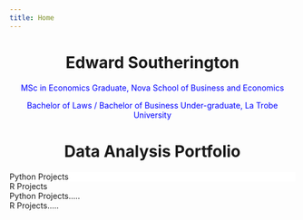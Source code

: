 ```yaml
---
title: Home
---
```

<html>
 <style>
  .item1 {background: white;}
  
  .item2 {background: white;}
  
  .item3 {background: white;}
  
  .item4{background: white;}
  
  .container { 
    font-size:40px;
    min-height:300px
    width: 100%;
    background: white;
    display: grid;
    grid-template-columns: 1fr 1fr;
    grid-template-rows: 1fr 1fr;
    grid-gap:10px;
    position: absolute;
    left: 50%;
    margin-left: -50px;
   }
 </style>
 
 
 <head>
  </head>
  <body>
    <h1 align="center">Edward Southerington</h1>
    <p style="color: blue" align="center">MSc in Economics Graduate, Nova School of Business and Economics</p>
    <p style="color: blue" align="center">Bachelor of Laws / Bachelor of Business Under-graduate, La Trobe University</p>
    <h1 align="center">Data Analysis Portfolio</h1>
  </body>

 
 <div class="container">
  <div class="item1">Python Projects</div>
  <div class="item2">R Projects</div>
  <div class="item3">Python Projects.....</div>
  <div class="item3">R Projects.....</div>
 </div>
</html>
  
  
